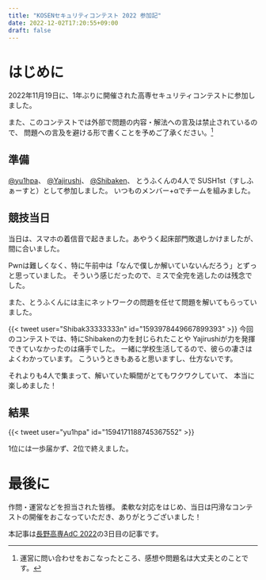 ```yaml
---
title: "KOSENセキュリティコンテスト 2022 参加記"
date: 2022-12-02T17:20:55+09:00
draft: false
---
```


# はじめに
2022年11月19日に、1年ぶりに開催された高専セキュリティコンテストに参加しました。

また、このコンテストでは外部で問題の内容・解法への言及は禁止されているので、
問題への言及を避ける形で書くことを予めご了承ください。[^1]

## 準備
[@yu1hpa](https://twitter.com/intent/user?user_id=1206574997273112577)、
[@Yajirushi](https://twitter.com/intent/user?user_id=1271193773578440704)、
[@Shibaken](https://twitter.com/intent/user?user_id=1137266040285491202)、
とうふくんの4人で
SUSH1st（すしふぁーすと）として参加しました。
いつものメンバー+αでチームを組みました。

## 競技当日
当日は、スマホの着信音で起きました。あやうく起床部門敗退しかけましたが、間に合いました。

Pwnは難しくなく、特に午前中は「なんで僕しか解いていないんだろう」とずっと思っていました。
そういう感じだったので、ミスで全完を逃したのは残念でした。

また、とうふくんには主にネットワークの問題を任せて問題を解いてもらっていました。

{{< tweet user="Shibak33333333n" id="1593978449667899393" >}}
今回のコンテストでは、特にShibakenの力を封じられたことや
Yajirushiが力を発揮できていなかったのは痛手でした。
一緒に学校生活してるので、彼らの凄さはよくわかっています。
こういうときもあると思いますし、仕方ないです。

それよりも4人で集まって、解いていた瞬間がとてもワクワクしていて、
本当に楽しめました！

## 結果
{{< tweet user="yu1hpa" id="1594171188745367552" >}}

1位には一歩届かず、2位で終えました。

# 最後に
作問・運営などを担当された皆様。
柔軟な対応をはじめ、当日は円滑なコンテストの開催をおこなっていただき、ありがとうございました！

本記事は[長野高専AdC 2022](https://qiita.com/advent-calendar/2022/nnct)の3日目の記事です。

[^1]: 運営に問い合わせをおこなったところ、感想や問題名は大丈夫とのことです。
